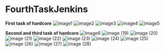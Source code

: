 # FourthTaskJenkins

**First task of hardcore**
![image1](https://user-images.githubusercontent.com/101815927/172183308-17ceac3c-3255-4a91-a2db-4be66da0e2b8.png)
![image2](https://user-images.githubusercontent.com/101815927/172183321-4b6b912d-2a8f-492a-ad24-ca928cd67bbb.png)
![image3](https://user-images.githubusercontent.com/101815927/172183482-f7d82f27-c8ca-4379-a8ae-d5a2fe65146d.png)
![image4](https://user-images.githubusercontent.com/101815927/172183366-6b2506c1-b615-4ccc-a650-2d9526aa0c9c.png)
![image5](https://user-images.githubusercontent.com/101815927/172183523-dbec437d-d802-483d-afbd-d4f3d742663f.png)

**Second and third task of hardcore**
![image6](https://user-images.githubusercontent.com/101815927/172183543-4ecb2117-f48a-4605-8020-907df9081b27.png)
![image (19)](https://user-images.githubusercontent.com/101815927/175274836-7eb90d11-bd54-4958-89cf-16f3b9e7f8c0.png)
![image (20)](https://user-images.githubusercontent.com/101815927/175274848-d2b63947-659a-49dd-99dd-e422d17c96c8.png)
![image (21)](https://user-images.githubusercontent.com/101815927/175274869-fd5f95f7-2b73-484e-8954-e41142d786e2.png)
![image (22)](https://user-images.githubusercontent.com/101815927/175274886-0c3ffc0c-0a81-4af1-88de-5e259bb6e035.png)
![image (23)](https://user-images.githubusercontent.com/101815927/175274916-e6470734-d247-4ed3-9c92-670b2dd18228.png)
![image (24)](https://user-images.githubusercontent.com/101815927/175274945-ca69b14c-5c95-4bd2-9fa9-98fcd5d11010.png)
![image (25)](https://user-images.githubusercontent.com/101815927/175274986-b1b58990-eff2-48bc-9d5f-cae331da22ce.png)
![image (26)](https://user-images.githubusercontent.com/101815927/175275028-95692ad3-ce91-435e-80e9-016a7c316301.png)
![image (27)](https://user-images.githubusercontent.com/101815927/175275046-f0a1496e-d12a-46d1-ab3a-a84fd0c42503.png)
![image (28)](https://user-images.githubusercontent.com/101815927/175275066-ca1a4297-59c3-4ebe-b6ff-f21d446e40de.png)
